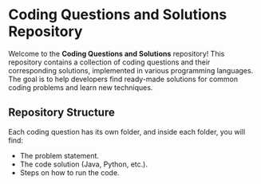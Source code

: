 # Coding Questions and Solutions Repository

Welcome to the **Coding Questions and Solutions** repository! This repository contains a collection of coding questions and their corresponding solutions, implemented in various programming languages. The goal is to help developers find ready-made solutions for common coding problems and learn new techniques.

## Repository Structure

Each coding question has its own folder, and inside each folder, you will find:

- The problem statement.
- The code solution (Java, Python, etc.).
- Steps on how to run the code.
